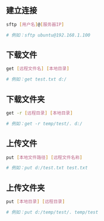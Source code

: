 ## 建立连接

```bash
sftp [用户名]@[服务器IP]

# 例如：sftp ubuntu@192.168.1.100
```

## 下载文件

```bash
get [远程文件名] [本地目录]

# 例如：get test.txt d:/
```

## 下载文件夹

```bash
get -r [远程目录] [本地目录]

# 例如：get -r temp/test/. d:/
```

## 上传文件

```bash
put [本地文件路径] [远程文件名称]

# 例如：put d:/test.txt test.txt
```

## 上传文件夹

```bash
put [本地目录] [远程目录]

# 例如：put d:/temp/test/. temp/test
```